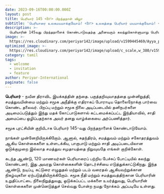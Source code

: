 ```yaml
---
date: 2023-09-16T00:00:00.000Z
layout: post
title: பெரியார் 145 <br> பிறந்தநாள் விழா
subtitle: 'பெரியாரை உலகமயமாக்குவோம்! <br> உலகத்தை பெரியார் மயமாக்குவோம்! <br> இணைந்து கொண்டாடுவோம்!!! பெரியார் பன்னாட்டு அமைப்பு, அமெரிக்கா நடத்தும் இணையவழி நிகழ்வு.'
description: >-
  பெரியாரின் 145வது பிறந்தநாளைக் கொண்டாடுவதற்கு அனைவரும் கலந்துகொள்ளுமாறு பெரியார் பன்னாட்டு அமைப்பு அழைக்கிறது.
image: >-
  https://res.cloudinary.com/periyar142/image/upload/v1599445469/Ayya_p4dnwg.png
optimized_image: >-
  https://res.cloudinary.com/periyar142/image/upload/c_scale,w_380/v1599445469/Ayya_p4dnwg.png 
category: tamil
tags:
  - welcome
  - invitation
  - feature
author: Periyar-International
paginate: false
---
```


**பெரியார்** - நவீன திராவிட இயக்கத்தின் தந்தை. பகுத்தறிவுவாதத்தை முன்னிறுத்தி, சமத்துவமின்மை மற்றும் சமூக அநீதிக்கு எதிராகப் போராடிய தொலைநோக்கு பார்வை கொண்ட தலைவர். பிறப்பு மற்றும் சமூக நிலை அடிப்படையில் தனிநபர்களை அடிமைப்படுத்தும் இந்து மதக் கோட்பாடுகளால் கட்டமைக்கப்பட்ட இந்தியாவில், சாதி அமைப்பை ஒழிப்பதற்காக அவர் தனது வாழ்க்கையை அர்ப்பணித்தார்.

சமூக புரட்சியின் குறியீடாக பெரியார் 145-வது பிறந்தநாளைக் கொண்டாடுவோம்.

நாங்கள் முன்னேறியிருக்கிறோம். ஆனால், சுதந்திரம், சமத்துவம் மற்றும் சகோதரத்துவம் ஆகிய கொள்கைகளை உள்ளடக்கிய, பாகுபாடு மற்றும் சாதி அடிப்படையிலான ஒடுக்குமுறை இல்லாத சமத்துவ சமுதாயத்தை நிறுவுவதே எங்கள் குறிக்கோள்.

கடந்த ஆண்டு, 120 மாணவர்கள் பெரியாரைப் பற்றிய பேச்சுப் போட்டியில் கலந்து கொண்டனர், இது அவரது கொள்கைகளின் தொடர்ச்சியை எடுத்துக்காட்டுகிறது. இந்த ஆண்டு, நடிப்பு, கட்டுரை எழுதுதல் மற்றும் படம் வரைதல் ஆகியவற்றுக்கான நிகழ்வுகளை ஏற்படுத்தியிருக்கிறோம். சமூக நீதி மற்றும் சமத்துவத்திற்கான பெரியாரின் உறுதிப்பாட்டை நிலைநிறுத்துவது, ஒடுக்கப்பட்ட மக்களை உயர்த்துவது, பெரியாரின் கொள்கைகளை முன்னெடுத்துச் செல்வது போன்ற நமது நோக்கம் அப்படியே உள்ளது.